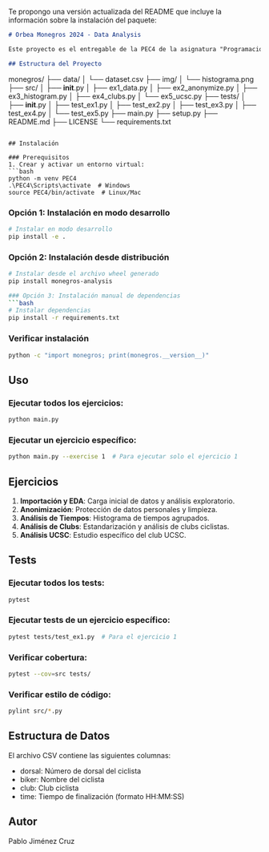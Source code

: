 Te propongo una versión actualizada del README que incluye la información sobre la instalación del paquete:

```markdown:README.md
# Orbea Monegros 2024 - Data Analysis

Este proyecto es el entregable de la PEC4 de la asignatura "Programación para la Ciencia de Datos" del Máster Universitario en Ciencia de Datos de la UOC. El proyecto analiza los datos de la prueba de ciclismo Orbea Monegros 2024, incluyendo análisis de participantes, tiempos y clubs ciclistas.

## Estructura del Proyecto

```
monegros/
├── data/
│   └── dataset.csv
├── img/
│   └── histograma.png
├── src/
│   ├── __init__.py
│   ├── ex1_data.py
│   ├── ex2_anonymize.py
│   ├── ex3_histogram.py
│   ├── ex4_clubs.py
│   └── ex5_ucsc.py
├── tests/
│   ├── __init__.py
│   ├── test_ex1.py
│   ├── test_ex2.py
│   ├── test_ex3.py
│   ├── test_ex4.py
│   └── test_ex5.py
├── main.py
├── setup.py
├── README.md
├── LICENSE
└── requirements.txt
```

## Instalación

### Prerequisitos
1. Crear y activar un entorno virtual:
```bash
python -m venv PEC4
.\PEC4\Scripts\activate  # Windows
source PEC4/bin/activate  # Linux/Mac
```

### Opción 1: Instalación en modo desarrollo
```bash
# Instalar en modo desarrollo
pip install -e .
```

### Opción 2: Instalación desde distribución
```bash
# Instalar desde el archivo wheel generado
pip install monegros-analysis

### Opción 3: Instalación manual de dependencias
```bash
# Instalar dependencias
pip install -r requirements.txt
```

### Verificar instalación
```bash
python -c "import monegros; print(monegros.__version__)"
```

## Uso

### Ejecutar todos los ejercicios:
```bash
python main.py
```

### Ejecutar un ejercicio específico:
```bash
python main.py --exercise 1  # Para ejecutar solo el ejercicio 1
```

## Ejercicios

1. **Importación y EDA**: Carga inicial de datos y análisis exploratorio.
2. **Anonimización**: Protección de datos personales y limpieza.
3. **Análisis de Tiempos**: Histograma de tiempos agrupados.
4. **Análisis de Clubs**: Estandarización y análisis de clubs ciclistas.
5. **Análisis UCSC**: Estudio específico del club UCSC.

## Tests

### Ejecutar todos los tests:
```bash
pytest
```

### Ejecutar tests de un ejercicio específico:
```bash
pytest tests/test_ex1.py  # Para el ejercicio 1
```

### Verificar cobertura:
```bash
pytest --cov=src tests/
```

### Verificar estilo de código:
```bash
pylint src/*.py
```

## Estructura de Datos

El archivo CSV contiene las siguientes columnas:
- dorsal: Número de dorsal del ciclista
- biker: Nombre del ciclista
- club: Club ciclista
- time: Tiempo de finalización (formato HH:MM:SS)

## Autor

Pablo Jiménez Cruz


